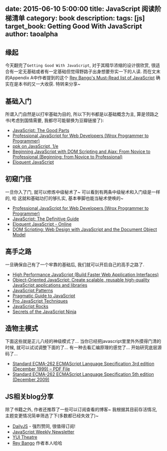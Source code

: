 date: 2015-06-10 5:00:00
title: JavaScript 阅读阶梯清单
category: book
description: 
tags: [js] 
target_book: Getting Good With JavaScript
author: taoalpha
---
## 缘起

今天翻完了`Getting Good With JavaScript`, 对于其精华浓缩的设计很欣赏, 很适合有一定无基础或者有一定基础但觉得野路子出身想要夯实一下的人读. 而在文末的Appendix A中作者提到的这个 [Rey Bango's Must-Read list of JavaScript](http://blog.reybango.com/2010/12/15/what-to-read-to-get-up-to-speed-in-javascript/) 确实在是本书的又一大收获. 特转来分享~

## 基础入门

所谓入门自然是以打牢基础为目的, 所以下列书都是以基础概念为主, 算是领路之书(考虑到国情需要, 我都尽可能替换为豆瓣链接了):

- [JavaScript: The Good Parts](http://book.douban.com/subject/2994925/)
- [Professional JavaScript for Web Developers (Wrox Programmer to Programmer)](http://book.douban.com/subject/1481218/)
- [ppk on JavaScript, 1/e](http://book.douban.com/subject/3022779/)
- [Beginning JavaScript with DOM Scripting and Ajax: From Novice to Professional (Beginning: from Novice to Professional)](http://book.douban.com/subject/1757853/) 
- [Eloquent JavaScript](http://book.douban.com/subject/19933548/)

## 初窥门径

一旦你入了门, 就可以修炼中级秘术了~ 可以看到有两条中级秘术和入门级是一样的, 哈 这就和基础功打的够扎实, 基本拳脚也能当秘术使唤的~

- [Professional JavaScript for Web Developers (Wrox Programmer to Programmer)](http://book.douban.com/subject/1481218/) 
- [JavaScript: The Definitive Guide](http://book.douban.com/subject/5303032/) 
- [Eloquent JavaScript - Online](http://eloquentjavascript.net/) 
- [DOM Scripting: Web Design with JavaScript and the Document Object Model](http://book.douban.com/subject/5436113/)

## 高手之路

一旦确保自己有了一个牢靠的基础后, 我们就可以开启自己的高手之路了.

-  [High Performance JavaScript (Build Faster Web Application Interfaces)](http://book.douban.com/subject/4183808/)
- [Object-Oriented JavaScript: Create scalable, reusable high-quality JavaScript applications and libraries](http://book.douban.com/subject/24835411/)
- [JavaScript Patterns](http://book.douban.com/subject/5252901/)
- [Pragmatic Guide to JavaScript](http://book.douban.com/subject/6895075/)
- [Pro JavaScript Techniques](http://book.douban.com/subject/1949853/)
- [JavaScript Rocks](http://javascriptrocks.com/)
- [Secrets of the JavaScript Ninja](http://book.douban.com/subject/3176860/)

## 造物主模式

下面这些就是正儿八经的神级模式了... 当你已经把javascript里里外外摸得门清的时候, 就可以试试调整下面的了... 有一种去看汇编原理的感觉了... 开始研究底层源码了...

- [Standard ECMA-262 ECMAScript Language Specification 3rd edition (December 1999) – PDF File](http://www.ecma-international.org/publications/files/ECMA-ST-ARCH/ECMA-262,%203rd%20edition,%20December%201999.pdf)
- [Standard ECMA-262 ECMAScript Language Specification 5th edition (December 2009)](http://www.ecma-international.org/publications/standards/Ecma-262.htm)

## JS相关blog分享

除了书籍之外, 作者还推荐了一些可以订阅查看的博客~ 我根据其目前存活情况, 主题变更情况简单筛选了下(多数都已经失效了)~

- [DailyJS](http://dailyjs.com/) - 强烈赞同, 很值得订阅!
- [JavaScript Weekly Newsletter](http://javascriptweekly.com/)
- [YUI Theatre](http://developer.yahoo.com/yui/theater/)
- [Rey Bango](http://feeds.feedburner.com/reybango/zSyW) 作者本人哈哈
